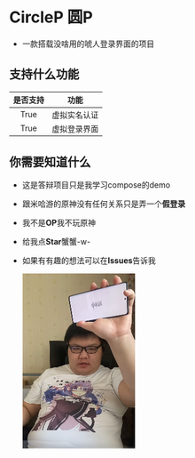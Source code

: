# CircleP 圆P
- 一款搭载没啥用的唬人登录界面的项目

## 支持什么功能
| 是否支持 |   功能   |
|:----:|:------:|
| True | 虚拟实名认证 |
| True | 虚拟登录界面 |




## 你需要知道什么
- 这是答辩项目只是我学习compose的demo
- 跟米哈游的原神没有任何关系只是弄一个**假登录**
- 我不是**OP**我不玩原神
- 给我点**Star**蟹蟹-w-
- 如果有有趣的想法可以在****Issues****告诉我

  ![img.png](img.png)